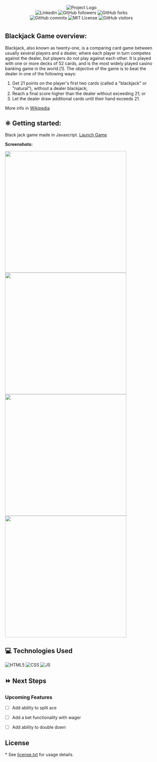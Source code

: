 <p align="center">
<img alt="Project Logo" src="https://i.ibb.co/7XzBkRM/bk-logo.png">
<br>
<a href= "https://www.linkedin.com/in/ronaldportalatinjr/"></a><img alt="Linkedin" src="https://img.shields.io/badge/-in/RonaldPortalatinJr-blue?style=flat&logo=Linkedin&logoColor=white"></a>
<img alt="GitHub followers" src="https://img.shields.io/github/followers/coltonsaywhatt?style=social">
<img alt="GitHub forks" src="https://img.shields.io/github/forks/coltonsaywhatt/GA-Blackjack-Project?style=social">
<br>
<img alt="GitHub commits" src="https://img.shields.io/github/last-commit/coltonsaywhatt/GA-Blackjack-Project">
<img alt="MIT License" src="https://img.shields.io/github/license/coltonsaywhatt/GA-Blackjack-Project">
<img alt="GitHub visitors" src="https://visitor-badge.glitch.me/badge?page_id=coltonsaywhatt.coltonsaywhatt">
</p>

#

## Blackjack Game overview:

Blackjack, also known as twenty-one, is a comparing card game between usually several players and a dealer, where each player in turn competes against the dealer, but players do not play against each other. It is played with one or more decks of 52 cards, and is the most widely played casino banking game in the world.[1]. The objective of the game is to beat the dealer in one of the following ways:

   1. Get 21 points on the player's first two cards (called a "blackjack" or "natural"), without a dealer blackjack;
   2. Reach a final score higher than the dealer without exceeding 21; or
   3. Let the dealer draw additional cards until their hand exceeds 21.

More info in [Wikipedia](https://en.wikipedia.org/wiki/Blackjack)

## :atom_symbol: Getting started: 
Black jack game made in Javascript. 
[Launch Game](https://coltonsaywhatt.github.io/GA-Blackjack-Project/) 

**Screenshots:**

<img src= "https://i.ibb.co/ys54qVF/deal.jpg" height="400px" width="400px" /> <img src= "https://i.ibb.co/P5ZCwy8/win.jpg" height="400px" width="400px" />
<img src= "https://i.ibb.co/rHypJSP/bust.jpg" height="400px" width="400px" /> <img src= "https://i.ibb.co/m833xWJ/push.jpg" height="400px" width="400px" />

## :computer: Technologies Used
<img alt="HTML5" src="https://img.shields.io/badge/Code-HTML5-informational?style=flat&logo=HTML5&color=E34F26">
<img alt="CSS" src="https://img.shields.io/badge/Code-CSS3-blue?style=flat&logo=css3&logoColor=blue">
<img alt="JS" src="https://img.shields.io/badge/Code-JavaScript-informational?style=flat&logo=JavaScript&color=F7DF1E">

<br>


## :fast_forward: Next Steps   

### Upcoming Features

- [ ] Add ability to split ace

- [ ] Add a bet functionality with wager   

- [ ] Add ability to double down


## License

\* See [license.txt](https://github.com/coltonsaywhatt/GA-Blackjack-Project/blob/main/LICENSE.text) for usage details.